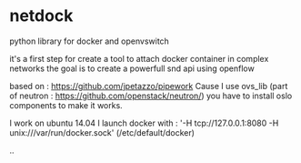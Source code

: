 # netdock
python library for docker and openvswitch

it's a first step for create a tool to attach docker container in complex networks
the goal is to create a powerfull snd api using openflow

based on : https://github.com/jpetazzo/pipework
Cause I use ovs_lib (part of neutron : https://github.com/openstack/neutron/) you have to install oslo components to make it works.

I work on ubuntu 14.04
I launch docker with : '-H tcp://127.0.0.1:8080 -H unix:///var/run/docker.sock' (/etc/default/docker)

..
